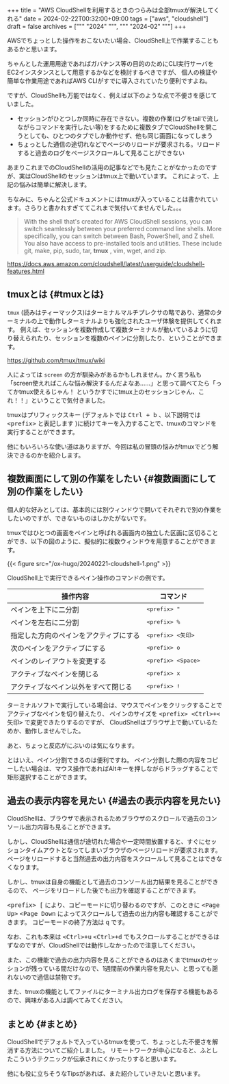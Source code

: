 +++
title = "AWS CloudShellを利用するときのつらみは全部tmuxが解決してくれる"
date = 2024-02-22T00:32:00+09:00
tags = ["aws", "cloudshell"]
draft = false
archives = ["""
  "2024"
  """, """
  "2024-02"
  """]
+++

AWSでちょっとした操作をおこないたい場合、CloudShell上で作業することもあるかと思います。

ちゃんとした運用用途であればガバナンス等の目的のためにCLI実行サーバをEC2インスタンスとして用意するかなどを検討するべきですが、
個人の検証や簡単な作業用途であればAWS CLIがすでに導入されていたり便利ですよね。

ですが、CloudShellも万能ではなく、例えば以下のような点で不便さを感じていました。

-   セッションがひとつしか同時に存在できない。複数の作業(ログをtailで流しながらコマンドを実行したい等)をするために複数タブでCloudShellを開こうとしても、ひとつのタブでしか動作せず、他も同じ画面になってしまう
-   ちょっとした通信の途切れなどでページのリロードが要求される。リロードすると過去のログをページスクロールして見ることができない

あまりこれまでのCloudShellの活用の記事などでも見たことがなかったのですが、実はCloudShellのセッションはtmux上で動いています。
これによって、上記の悩みは簡単に解決します。

ちなみに、ちゃんと公式ドキュメントにはtmuxが入っていることは書かれています。さらりと書かれすぎててこれまで気付いてませんでした。。。

> With the shell that's created for AWS CloudShell sessions, you can switch seamlessly between your preferred command line shells. More specifically, you can switch between Bash, PowerShell, and Z shell. You also have access to pre-installed tools and utilities. These include git, make, pip, sudo, tar, **tmux** , vim, wget, and zip.

<https://docs.aws.amazon.com/cloudshell/latest/userguide/cloudshell-features.html>


## tmuxとは {#tmuxとは}

`tmux` (読みはティーマックス)はターミナルマルチプレクサの略であり、通常のターミナルの上で動作しターミナルよりも強化されたユーザ体験を提供してくれます。
例えば、セッションを複数作成して複数ターミナルが動いているように切り替えられたり、セッションを複数のペインに分割したり、ということができます。

<https://github.com/tmux/tmux/wiki>

人によっては `screen` の方が馴染みがあるかもしれません。かく言う私も「screen使えればこんな悩み解決するんだよなあ……」と思って調べてたら「ってかtmux使えるじゃん！ というかすでにtmux上のセッションじゃん、これ！！」ということで気付きました。

tmuxはプリフィックスキー (デフォルトでは <kbd>Ctrl + b</kbd> 、以下説明では <kbd>&lt;prefix&gt;</kbd> と表記します )に続けてキーを入力することで、tmuxのコマンドを実行することができます。

他にもいろいろな使い道はありますが、今回は私の冒頭の悩みがtmuxでどう解決できるのかを紹介します。


## 複数画面にして別の作業をしたい {#複数画面にして別の作業をしたい}

個人的な好みとしては、基本的には別ウィンドウで開いてそれぞれで別の作業をしたいのですが、できないものはしかたがないです。

tmuxではひとつの画面をペインと呼ばれる画面内の独立した区画に区切ることができ、以下の図のように、擬似的に複数ウィンドウを用意することができます。

{{< figure src="/ox-hugo/20240221-cloudshell-1.png" >}}

CloudShell上で実行できるペイン操作のコマンドの例です。

| 操作内容            | コマンド                                |
|-----------------|-------------------------------------|
| ペインを上下に二分割 | <kbd>&lt;prefix&gt; \"</kbd>            |
| ペインを左右に二分割 | <kbd>&lt;prefix&gt; %</kbd>             |
| 指定した方向のペインをアクティブにする | <kbd>&lt;prefix&gt; &lt;矢印&gt;</kbd>  |
| 次のペインをアクティブにする | <kbd>&lt;prefix&gt; o</kbd>             |
| ペインのレイアウトを変更する | <kbd>&lt;prefix&gt; &lt;Space&gt;</kbd> |
| アクティブなペインを閉じる | <kbd>&lt;prefix&gt; x</kbd>             |
| アクティブなペイン以外をすべて閉じる | <kbd>&lt;prefix&gt; !</kbd>             |

ターミナルソフトで実行している場合は、マウスでペインをクリックすることでアクティブなペインを切り替えたり、
ペインのサイズを <kbd>&lt;prefix&gt; &lt;Ctrl&gt;+&lt;矢印&gt;</kbd> で変更できたりするのですが、
CloudShellはブラウザ上で動いているためか、動作しませんでした。

あと、ちょっと反応がにぶいのは気になります。

とはいえ、ペイン分割できるのは便利ですね。
ペイン分割した際の内容をコピーしたい場合は、マウス操作であればAltキーを押しながらドラッグすることで矩形選択することができます。


## 過去の表示内容を見たい {#過去の表示内容を見たい}

CloudShellは、ブラウザで表示されるためブラウザのスクロールで過去のコンソール出力内容も見ることができます。

しかし、CloudShellは通信が途切れた場合や一定時間放置すると、すぐにセッションタイムアウトとなってしまいブラウザのページリロードが要求されます。
ページをリロードすると当然過去の出力内容をスクロールして見ることはできなくなります。

しかし、tmuxは自身の機能として過去のコンソール出力結果を見ることができるので、
ページをリロードした後でも出力を確認することができます。

<kbd>&lt;prefix&gt; [</kbd> により、コピーモードに切り替わるのですが、このときに <kbd>&lt;Page Up&gt;</kbd> <kbd>&lt;Page Down</kbd> によってスクロールして過去の出力内容も確認することができます。
コピーモードの終了方法は <kbd>q</kbd> です。

なお、これも本来は <kbd>&lt;Ctrl&gt;+u</kbd> <kbd>&lt;Ctrl&gt;+d</kbd> でもスクロールすることができるはずなのですが、CloudShellでは動作しなかったので注意してください。

また、この機能で過去の出力内容を見ることができるのはあくまでtmuxのセッションが残っている間だけなので、1週間前の作業内容を見たい、と思っても遡れないので過信は禁物です。

また、tmuxの機能としてファイルにターミナル出力ログを保存する機能もあるので、興味がある人は調べてみてください。


## まとめ {#まとめ}

CloudShellでデフォルトで入っているtmuxを使って、ちょっとした不便さを解消する方法についてご紹介しました。
リモートワークが中心になると、ふとしたこういうテクニックが伝承されにくかったりすると思います。

他にも役に立ちそうなTipsがあれば、また紹介していきたいと思います。
